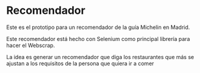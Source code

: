 # Recomendador
Este es el prototipo para un recomendador de la guía Michelin en Madrid. 

Este recomendador está hecho con Selenium como principal librería para hacer el Webscrap. 

La idea es generar un recomendador que diga los restaurantes que más se ajustan a los requisitos de la persona que quiera ir a comer 

